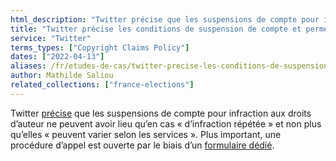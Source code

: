 ```yaml
---
html_description: "Twitter précise que les suspensions de compte pour infraction aux droits d’auteur ne peuvent avoir lieu qu’en cas d’infraction répétée et non plus qu’elles peuvent varier selon les services."
title: "Twitter précise les conditions de suspension de compte et permet d’en faire appel"
service: "Twitter"
terms_types: ["Copyright Claims Policy"]
dates: ["2022-04-13"]
aliases: /fr/etudes-de-cas/twitter-precise-les-conditions-de-suspension-de-compte-et-permet-den-faire-appel/
author: Mathilde Saliou
related_collections: ["france-elections"]
---
```


Twitter <a target="_blank" rel="noopener" href="https://github.com/OpenTermsArchive/france-elections-versions/commit/7460a0728476c0835c20ef973e113674b450ddc7?diff=split#diff-94d9703ecc78b55a64d2e9f016e79c8f6ab5c81939cc42aeef917987a602d94eR136">précise</a> que les suspensions de compte pour infraction aux droits d’auteur ne peuvent avoir lieu qu’en cas « d’infraction répétée » et non plus qu’elles « peuvent varier selon les services ». Plus important, une procédure d’appel est ouverte par le biais d’un <a target="_blank" rel="noopener" href="https://help.twitter.com/forms/general?subtopic=suspended">formulaire dédié</a>.
